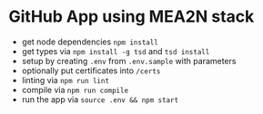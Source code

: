 # GitHub App using MEA2N stack

* get node dependencies `npm install`
* get types via `npm install -g tsd` and `tsd install`
* setup by creating `.env` from `.env.sample` with parameters
* optionally put certificates into `/certs`
* linting via `npm run lint`
* compile via `npm run compile`
* run the app via  `source .env && npm start`
